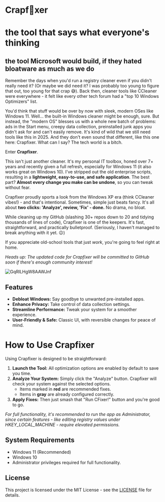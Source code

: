 # Crapf🧼xer

# the tool that says what everyone's thinking
## the tool Microsoft would build, if they hated bloatware as much as we do

Remember the days when you'd run a registry cleaner even if you didn't really need it? (Or maybe we did need it? I was probably too young to figure that out, too young for that crap 😅).
Back then, cleaner tools like CCleaner were everywhere - it felt like every other tech forum had a "top 10 Windows Optimizers" list.

You'd think that stuff would be over by now with sleek, modern OSes like Windows 11. Well... the built-in Windows cleaner might be enough, sure.
But instead, the "modern OS" blesses us with a whole new batch of problems: ads in the Start menu, creepy data collection, preinstalled junk apps you didn't ask for and can't easily remove.
It's kind of wild that we still need tools like this in 2025. And they don't even sound that different, like this one here: Crapfixer.
What can I say? The tech world is a bitch.

Enter **Crapfixer**.

This isn't just another cleaner. It's my personal IT toolbox, honed over 7+ years and recently given a full refresh, especially for Windows 11 (it also works great on Windows 10). I've stripped out the old enterprise scripts, resulting in a **lightweight, easy-to-use, and safe application**. The best part? **Almost every change you make can be undone**, so you can tweak without fear.

Crapfixer proudly sports a look from the Windows XP era (think CCleaner vibes!) - and that's intentional. Sometimes, simple just beats fancy. It's all about **two clicks: 'Analyze', review, 'Fix' - done.** No drama, no bloat.

While cleaning up my GitHub (slashing 30+ repos down to 20 and tidying thousands of lines of code), Crapfixer is one of the keepers. It's fast, straightforward, and practically bulletproof. (Seriously, I haven't managed to break anything with it yet. 😉)

If you appreciate old-school tools that just _work_, you're going to feel right at home.

_Heads up: The updated code for Crapfixer will be committed to GitHub soon if there's enough community interest!_

![GqRlLHgW8AAWJnf](https://github.com/user-attachments/assets/15a259e7-0397-4750-8d67-56408a878f0f)

## Features

- **Debloat Windows:** Say goodbye to unwanted pre-installed apps.
- **Enhance Privacy:** Take control of data collection settings.
- **Streamline Performance:** Tweak your system for a smoother experience.
- **User-Friendly & Safe:** Classic UI, with reversible changes for peace of mind.

# How to Use Crapfixer

Using Crapfixer is designed to be straightforward:

1. **Launch the Tool:** All optimization options are enabled by default to save you time.
2. **Analyze Your System:** Simply click the "Analyze" button. Crapfixer will check your system against the selected options.
   - Items marked in **red** are recommended fixes.
   - Items in **gray** are already configured correctly.
3. **Apply Fixes:** Then just smash that "Run CFixer!" button and you're good to go.

_For full functionality, it's recommended to run the app as Administrator, since certain features - like editing registry values under HKEY_LOCAL_MACHINE - require elevated permissions._

## System Requirements

- Windows 11 (Recommended)
- Windows 10
- Administrator privileges required for full functionality.

## License

This project is licensed under the MIT License - see the [LICENSE](./LICENSE) file for details.

